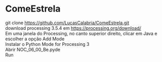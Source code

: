 # ComeEstrela

git clone https://github.com/LucasCalabria/ComeEstrela.git <br /> 
download processing 3.5.4 em https://processing.org/download/ <br />
Em uma janela do Processing, no canto superior direito, clicar em Java e escolher a opção Add Mode <br />
Instalar o Python Mode for Processing 3 <br />
Abrir NOC_06_00_Be.pyde <br />
Run <br />
